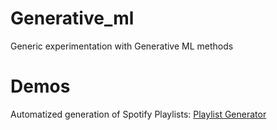 # Generative_ml
Generic experimentation with Generative ML methods

# Demos
Automatized generation of Spotify Playlists:
[Playlist Generator](playlist_generator_demo.html)